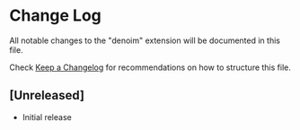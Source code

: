 # Change Log

All notable changes to the "denoim" extension will be documented in this file.

Check [Keep a Changelog](http://keepachangelog.com/) for recommendations on how to structure this file.

## [Unreleased]

- Initial release